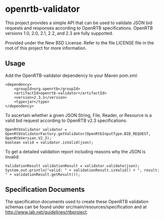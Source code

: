 # openrtb-validator

This project provides a simple API that can be used to validate JSON bid requests and responses according to OpenRTB specifications. OpenRTB versions 1.0, 2.0, 2.1, 2.2, and 2.3 are fully supported.

Provided under the New BSD License. Refer to the file LICENSE file in the root of this project for more information.

## Usage

Add the OpenRTB-validator dependency to your Maven pom.xml:

    <dependency>
        <groupId>org.openrtb</groupId>
        <artifactId>openrtb-validator</artifactId>
        <version>2.3.1</version>
        <type>jar</type>
    </dependency>

To ascertain whether a given JSON String, File, Reader, or Resource is a valid bid request according to OpenRTB v2.3 specifications:

    OpenRtbValidator validator = OpenRtbValidatorFactory.getValidator(OpenRtbInputType.BID_REQUEST, OpenRtbVersion.V2_3);
    boolean valid = validator.isValid(json);

To get a detailed validation report including reasons why the JSON is invalid:

    ValidationResult validationResult = validator.validate(json);
    System.out.println("valid: " + validationResult.isValid() + ", result: " + validationResult.getResult());

## Specification Documents

The specification documents used to create these OpenRTB validation schemas can be found under src/main/resources/specification and at http://www.iab.net/guidelines/rtbproject.
